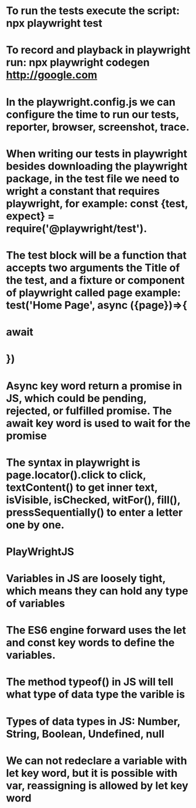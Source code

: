 # To run the tests execute the script: npx playwright test
# To record and playback in playwright run: npx playwright codegen http://google.com
# In the playwright.config.js we can configure the time to run our tests, reporter, browser, screenshot, trace.
# When writing our tests in playwright besides downloading the playwright package, in the test file we need to wright a constant that requires playwright, for example: const {test, expect} = require('@playwright/test').
# The test block will be a function that accepts two arguments the Title of the test, and a fixture or component of playwright called page example: test('Home Page', async ({page})=>{
   #  await
# })
# Async key word return a promise in JS, which could be pending, rejected, or fulfilled promise. The await key word is used to wait for the promise
# The syntax in playwright is page.locator().click to click, textContent() to get inner text, isVisible, isChecked, witFor(), fill(), pressSequentially() to enter a letter one by one.

# PlayWrightJS
# Variables in JS are loosely tight, which means they can hold any type of variables
# The ES6 engine forward uses the let and const key words to define the variables.
# The method typeof() in JS will tell what type of data type the varible is
# Types of data types in JS: Number, String, Boolean, Undefined, null
# We can not redeclare a variable with let key word, but it is possible with var, reassigning is allowed by let key word